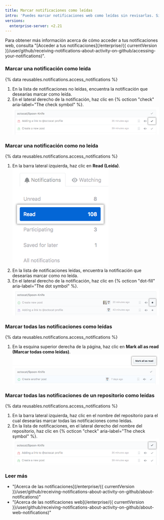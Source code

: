 ```yaml
---
title: Marcar notificaciones como leídas
intro: 'Puedes marcar notificaciones web como leídas sin revisarlas. Si se realiza una actualización a la conversación, recibirás una nueva notificación. También puedes marcar las notificaciones leídas como no leídas, para que las puedas encontrar fácilmente despues.'
versions:
  enterprise-server: <2.21
---
```


Para obtener más información acerca de cómo acceder a tus notificaciones web, consulta "[Acceder a tus notificaciones](/enterprise/{{ currentVersion }}/user/github/receiving-notifications-about-activity-on-github/accessing-your-notifications)".

### Marcar una notificación como leída

{% data reusables.notifications.access_notifications %}
1. En la lista de notificaciones no leídas, encuentra la notificación que desearías marcar como leída.
1. En el lateral derecho de la notificación, haz clic en {% octicon "check" aria-label="The check symbol" %}. ![Botón para marcar una notificación única como leída](/assets/images/help/notifications/notifications_mark_individual_as_read.png)

### Marcar una notificación como no leída

{% data reusables.notifications.access_notifications %}
1. En la barra lateral izquierda, haz clic en **Read (Leída)**. ![Botón de todas las notificaciones](/assets/images/help/notifications/sidebar_read_notifications.png)
1. En la lista de notificaciones leídas, encuentra la notificación que desearías marcar como no leída.
1. En el lateral derecho de la notificación, haz clic en {% octicon "dot-fill" aria-label="The dot symbol" %}. ![Botón para marcar una notificación como leída](/assets/images/help/notifications/notifications_mark_individual_as_unread.png)

### Marcar todas las notificaciones como leídas

{% data reusables.notifications.access_notifications %}
1. En la esquina superior derecha de la página, haz clic en **Mark all as read (Marcar todas como leídas)**. ![Botón para marcar todas las notificaciones como leídas](/assets/images/help/notifications/notifications_mark_all_as_read.png)

### Marcar todas las notificaciones de un repositorio como leídas

{% data reusables.notifications.access_notifications %}
1. En la barra lateral izquierda, haz clic en el nombre del repositorio para el cual desearías marcar todas las notificaciones como leídas.
1. En la lista de notificaciones, en el lateral derecho del nombre del repositorio, haz clic en {% octicon "check" aria-label="The check symbol" %}. ![Botón para marcar todas las notificaciones de un repositorio como leídas](/assets/images/help/notifications/notifications_repositories_mark_all_as_read.png)

### Leer más

- "[Acerca de las notificaciones](/enterprise/{{ currentVersion }}/user/github/receiving-notifications-about-activity-on-github/about-notifications)"
- "[Acerca de las notificaciones web](/enterprise/{{ currentVersion }}/user/github/receiving-notifications-about-activity-on-github/about-web-notifications)"
